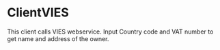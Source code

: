 # ClientVIES

This client calls VIES webservice. Input Country code and VAT number to get name and address of the owner.
